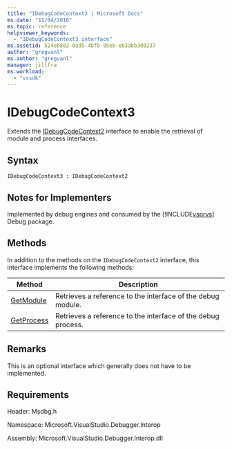 ```yaml
---
title: "IDebugCodeContext3 | Microsoft Docs"
ms.date: "11/04/2016"
ms.topic: reference
helpviewer_keywords:
  - "IDebugCodeContext3 interface"
ms.assetid: 524eb882-0ad5-4bfb-95eb-eb3abb3d0237
author: "gregvanl"
ms.author: "gregvanl"
manager: jillfra
ms.workload:
  - "vssdk"
---
```

# IDebugCodeContext3
Extends the [IDebugCodeContext2](../../../extensibility/debugger/reference/idebugcodecontext2.md) interface to enable the retrieval of module and process interfaces.

## Syntax

```
IDebugCodeContext3 : IDebugCodeContext2
```

## Notes for Implementers
 Implemented by debug engines and consumed by the [!INCLUDE[vsprvs](../../../code-quality/includes/vsprvs_md.md)] Debug package.

## Methods
 In addition to the methods on the `IDebugCodeContext2` interface, this interface implements the following methods:

|Method|Description|
|------------|-----------------|
|[GetModule](../../../extensibility/debugger/reference/idebugcodecontext3-getmodule.md)|Retrieves a reference to the interface of the debug module.|
|[GetProcess](../../../extensibility/debugger/reference/idebugcodecontext3-getprocess.md)|Retrieves a reference to the interface of the debug process.|

## Remarks
 This is an optional interface which generally does not have to be implemented.

## Requirements
 Header: Msdbg.h

 Namespace: Microsoft.VisualStudio.Debugger.Interop

 Assembly: Microsoft.VisualStudio.Debugger.Interop.dll